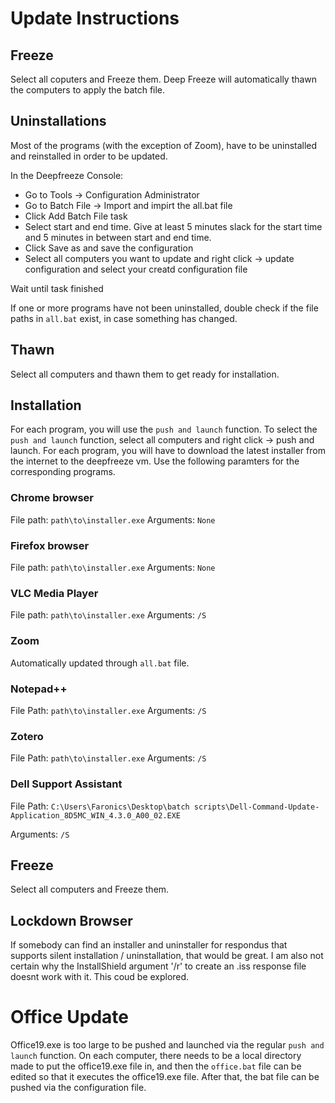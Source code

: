 # Update Instructions

## Freeze
Select all coputers and Freeze them. Deep Freeze will automatically thawn the computers to apply the batch file.

## Uninstallations
Most of the programs (with the exception of Zoom), have to be uninstalled and reinstalled in order to be updated.

In the Deepfreeze Console:
* Go to Tools -> Configuration Administrator
* Go to Batch File -> Import and impirt the all.bat file
* Click Add Batch File task
* Select start and end time. Give at least 5 minutes slack for the start time and 5 minutes in between start and end time.
* Click Save as and save the configuration
* Select all computers you want to update and right click -> update configuration and select your creatd configuration file

Wait until task finished

If one or more programs have not been uninstalled, double check if the file paths in `all.bat` exist, in case something has changed.

## Thawn
Select all computers and thawn them to get ready for installation.

## Installation
For each program, you will use the `push and launch` function. To select the `push and launch` function, select all computers and right click -> push and launch.
For each program, you will have to download the latest installer from the internet to the deepfreeze vm.
Use the following paramters for the corresponding programs.

### Chrome browser
File path: `path\to\installer.exe`
Arguments: `None`

### Firefox browser
File path: `path\to\installer.exe`
Arguments: `None`

### VLC Media Player
File path: `path\to\installer.exe`
Arguments: `/S`

### Zoom
Automatically updated through `all.bat` file.

### Notepad++
File Path: `path\to\installer.exe`
Arguments: `/S`

### Zotero
File Path: `path\to\installer.exe`
Arguments: `/S`

### Dell Support Assistant
File Path: `C:\Users\Faronics\Desktop\batch scripts\Dell-Command-Update-Application_8D5MC_WIN_4.3.0_A00_02.EXE`

Arguments: `/S`

## Freeze
Select all computers and Freeze them.

## Lockdown Browser
If somebody can find an installer and uninstaller for respondus that supports silent installation / uninstallation, that would be great. I am also not certain why the InstallShield argument '/r' to create an .iss response file doesnt work with it. This coud be explored.


# Office Update
Office19.exe is too large to be pushed and launched via the regular `push and launch` function.
On each computer, there needs to be a local directory made to put the office19.exe file in, and then the `office.bat` file can be edited so that it executes the office19.exe file. After that, the bat file can be pushed via the configuration file.
